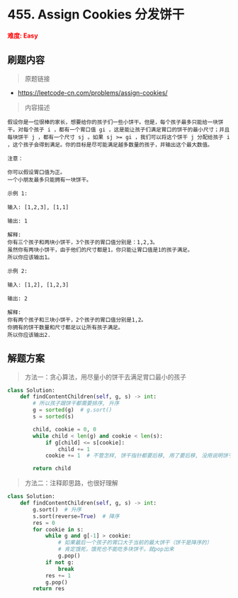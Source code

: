 # 455. Assign Cookies 分发饼干

**<font color=red>难度: Easy</font>**

## 刷题内容

> 原题链接

* https://leetcode-cn.com/problems/assign-cookies/

> 内容描述

```
假设你是一位很棒的家长，想要给你的孩子们一些小饼干。但是，每个孩子最多只能给一块饼干。对每个孩子 i ，都有一个胃口值 gi ，这是能让孩子们满足胃口的饼干的最小尺寸；并且每块饼干 j ，都有一个尺寸 sj 。如果 sj >= gi ，我们可以将这个饼干 j 分配给孩子 i ，这个孩子会得到满足。你的目标是尽可能满足越多数量的孩子，并输出这个最大数值。

注意：

你可以假设胃口值为正。
一个小朋友最多只能拥有一块饼干。

示例 1:

输入: [1,2,3], [1,1]

输出: 1

解释: 
你有三个孩子和两块小饼干，3个孩子的胃口值分别是：1,2,3。
虽然你有两块小饼干，由于他们的尺寸都是1，你只能让胃口值是1的孩子满足。
所以你应该输出1。

示例 2:

输入: [1,2], [1,2,3]

输出: 2

解释: 
你有两个孩子和三块小饼干，2个孩子的胃口值分别是1,2。
你拥有的饼干数量和尺寸都足以让所有孩子满足。
所以你应该输出2.
```

## 解题方案

> 方法一：贪心算法，用尽量小的饼干去满足胃口最小的孩子

```python
class Solution:
    def findContentChildren(self, g, s) -> int:
        # 所以孩子跟饼干都需要排序, 升序
        g = sorted(g)  # g.sort()
        s = sorted(s)

        child, cookie = 0, 0
        while child < len(g) and cookie < len(s):
            if g[child] <= s[cookie]:
                child += 1
            cookie += 1  # 不管怎样, 饼干指针都要后移, 用了要后移, 没用说明饼干太小也没用

        return child
```



> 方法二：注释即思路，也很好理解

```python
class Solution:
    def findContentChildren(self, g, s) -> int:
        g.sort()  # 升序
        s.sort(reverse=True)  # 降序
        res = 0
        for cookie in s:
            while g and g[-1] > cookie:
                # 如果最后一个孩子的胃口大于当前的最大饼干（饼干是降序的）
                # 肯定饿死，饿死也不能吃多块饼干。就pop出来
                g.pop()
            if not g:
                break
            res += 1
            g.pop()
        return res
```

